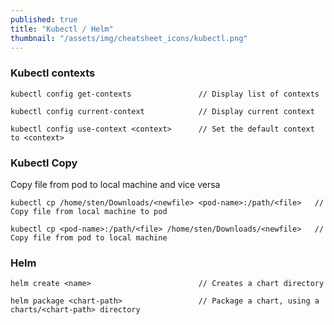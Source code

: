 ```yaml
---
published: true
title: "Kubectl / Helm"
thumbnail: "/assets/img/cheatsheet_icons/kubectl.png"
---
```


### Kubectl contexts
```shell 
kubectl config get-contexts               // Display list of contexts
```
```shell 
kubectl config current-context            // Display current context
```
```shell 
kubectl config use-context <context>      // Set the default context to <context>
```

### Kubectl Copy
Copy file from pod to local machine and vice versa
```shell 
kubectl cp /home/sten/Downloads/<newfile> <pod-name>:/path/<file>   // Copy file from local machine to pod
```
```shell 
kubectl cp <pod-name>:/path/<file> /home/sten/Downloads/<newfile>   // Copy file from pod to local machine
```

### Helm
```shell 
helm create <name>                        // Creates a chart directory
```
```shell 
helm package <chart-path>                 // Package a chart, using a charts/<chart-path> directory
```
